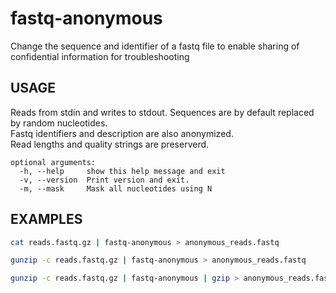 # fastq-anonymous
Change the sequence and identifier of a fastq file to enable sharing of confidential information for troubleshooting

## USAGE
Reads from stdin and writes to stdout. Sequences are by default replaced by random nucleotides.  
Fastq identifiers and description are also anonymized.  
Read lengths and quality strings are preserverd.  

```
optional arguments:
  -h, --help     show this help message and exit
  -v, --version  Print version and exit.
  -m, --mask     Mask all nucleotides using N
```

## EXAMPLES
```bash
cat reads.fastq.gz | fastq-anonymous > anonymous_reads.fastq

gunzip -c reads.fastq.gz | fastq-anonymous > anonymous_reads.fastq

gunzip -c reads.fastq.gz | fastq-anonymous | gzip > anonymous_reads.fastq.gz
```
